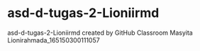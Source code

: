 # asd-d-tugas-2-Lioniirmd
asd-d-tugas-2-Lioniirmd created by GitHub Classroom
Masyita Lionirahmada_165150300111057
